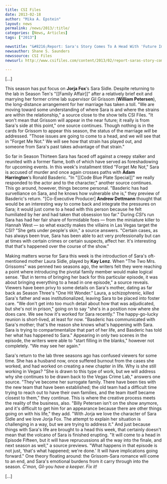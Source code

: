 ```yaml
---
title: CSI Files
date: 2013-02-18
author: "Mika A. Epstein"
layout: news
permalink: /news/2013/:title/
categories: [News, Articles]
tags: ["2013"]

newstitle: "&#8216;Report: Sara's Story Comes To A Head With 'Future Implications,' Nick's New Arc & More  "
newsauthor: Shane S. Saunders  
newssource: CSI Files  
newsurl: http://www.csifiles.com/content/2013/02/report-saras-story-comes-to-a-head-with-future-implications-nicks-new-arc-more/  

---
```


[...]

This season has put focus on **Jorja Fox**&#8216;s Sara Sidle. Despite returning to the lab in Season Ten's "[[Family Affair]]" after a relatively brief exit and marrying her former crime lab supervisor Gil Grissom (**William Petersen**), the long-distance arrangement for her marriage has taken a toll. "We are moving toward some understanding of where Sara is and where the strains are within the relationship," a source close to the show tells CSI Files. "It won't mean that Grissom will appear in the near future; it really is from Sara's side at this point," one source continues. Though nothing is in the cards for Grissom to appear this season, the status of the marriage *will* be addressed. "Those issues are going to come to a head, and we will see that in "Forget Me Not." We will see how that strain has played out, and someone from Sara's past takes advantage of that strain."

So far in Season Thirteen Sara has faced off against a creepy stalker and reunited with a former flame, both of which have served as foreshadowing for upcoming events. In this week's installment titled "Forget Me Not," Sara is accused of murder and once again crosses paths with **Adam Harrington**‘s Ronald Basderic. "In "[[Code Blue Plate Special]]" we really responded to the actor and to the character," another source continues. This go around, however, things become personal. "Basderic has had survelliance on Sara, and he knows how vulnerable she is," they preview of Basderic's return. "[Co-Executive Producer] **Andrew Dettmann** thought that would be an interesting way to come back and integrate the pressures on Sara; it would just come to a head with this person because he felt humiliated by her and had taken that obsession too far." During *CSI*&#8216;s run Sara has had her fair share of formidable foes &#8212; from the miniature killer to Hannah West &#8212; so what exactly makes the villains in Las Vegas target the CSI? "She gets under people's skin," a source answers. "Certain cases, as has always been true, Sara has been able to act very professionally but can at times with certain crimes or certain suspects, affect her. It's interesting that that's happened over the course of the show."

Making matters worse for Sara this week is the introduction of Sara's oft-mentioned mother Laura Sidle, played by **Kay Lenz**. When "The Two Mrs. Grissoms" was penned two seasons ago, the writers felt they were reaching a point where introducing the pivotal family member would make logical sense. "But in terms of bringing her back for this particular episode, it was about bringing everything to a head in one episode," a source reveals. Viewers have been privy to some details on Sara's mother, dating as far back as Season Three's "One Hit Wonder." Laura, a schizophrenic, killed Sara's father and was institutionalized, leaving Sara to be placed into foster care. "We don't get into too much detail about how that was adjudicated, but she's not in prison," going on to say "she's in a position now where she does care. We see how it's worked for Sara recently." The happy-go-lucky reunion is short-lived, at least for now. "Basderic has communicated with Sara's mother; that's the reason she knows what's happening with Sara. Sara is trying to compartmentalize that part of her life, and Basderic has told her what has happened to Sara." Appearing in only two scenes in the episode, the writers were able to "start filling in the blanks," however not completely. "We may see her again."

Sara's return to the lab three seasons ago has confused viewers for some time. She has a husband now, once suffered burnout from the cases she worked, and had worked on creating a new chapter in life. Why is she still working in Vegas? "She is drawn to this type of work, but we will address why she continues to be drawn back to the Vegas Crime Lab," answers one source. "They've become her surrogate family. There have been ties with the new team that have been established; the old team had a difficult time trying to reach out to have their own families, and the team itself became closest to them," they continue. This is where the creative process meets the reality of the business, also. "Billy Petersen isn't on the show anymore, and it's difficult to get him for an appearance because there are other things going on with his life," they add. "With Jorja we love the character of Sara Sidle and we love Jorja Fox. The attempt to explain her situation is challenging in a way, but we are trying to address it." And just because things with Sara's life are brought to a head this week, that certainly doesn't mean that the volcano of Sara is finished erupting. "It will come to a head in Episode Fifteen, but it will have reprucussions all the way into the finale, and next season as well," a source previews. "What happens in that episode is not just, &#8216;that's what happened; we're done.' It will have implications going forward." One theory floating around: the Grissom-Sara romance will come to an end, and Sara's emotional burdens from it carry through into the season. *C'mon, Gil-you have a keeper. Fix it!*

[...]

